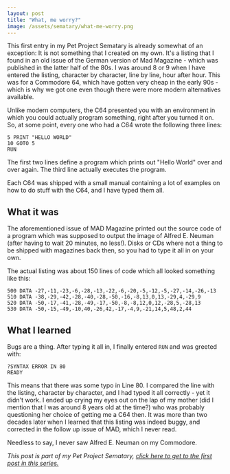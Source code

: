 ```yaml
---
layout: post
title: "What, me worry?"
image: /assets/sematary/what-me-worry.png
---
```

This first entry in my Pet Project Sematary is already somewhat of an exception: It is not something that I created on my own.
It's a listing that I found in an old issue of the German version of Mad Magazine - which was published in the latter half of the 80s.
I was around 8 or 9 when I have entered the listing, character by character, line by line, hour after hour. 
This was for a Commodore 64, which have gotten very cheap in the early 90s - which is why we got one even though there were more modern
alternatives available. 

Unlike modern computers, the C64 presented you with an environment in which you could actually program something, right after you turned it on. 
So, at some point, every one who had a C64 wrote the following three lines:

```
5 PRINT "HELLO WORLD"
10 GOTO 5
RUN
```

The first two lines define a program which prints out "Hello World" over and over again. The third line actually executes the program.

Each C64 was shipped with a small manual containing a lot of examples on how to do stuff with the C64, and I have typed them all.

## What it was
The aforementioned issue of MAD Magazine printed out the source code of a program which was supposed to output the image of Alfred E. Neuman (after having to wait 20 minutes, no less!). Disks or CDs where not a thing to be shipped with magazines back then, so you had to type it all in on your own.

The actual listing was about 150 lines of code which all looked something like this:
```
500 DATA -27,-11,-23,-6,-28,-13,-22,-6,-20,-5,-12,-5,-27,-14,-26,-13
510 DATA -38,-29,-42,-28,-40,-28,-50,-16,-8,13,0,13,-29,4,-29,9
520 DATA -50,-17,-41,-28,-49,-17,-50,-8,-8,12,0,12,-28,5,-28,13
530 DATA -50,-15,-49,-10,40,-26,42,-17,-4,9,-21,14,5,48,2,44
```

## What I learned
Bugs are a thing. After typing it all in, I finally entered `RUN` and was greeted with:

```
?SYNTAX ERROR IN 80
READY
```
This means that there was some typo in Line 80. I compared the line with the listing, character by character, and I had typed it all correctly - yet it didn't work.
I ended up crying my eyes out on the lap of my mother (did I mention that I was around 8 years old at the time?) who was probably questioning her choice of getting me a C64 then.
It was more than two decades later when I learned that this listing was indeed buggy, and corrected in the follow up issue of MAD, which I never read.

Needless to say, I never saw Alfred E. Neuman on my Commodore.

*This post is part of my Pet Project Sematary, [click here to get to the first post in this series.](/sematary/start)*